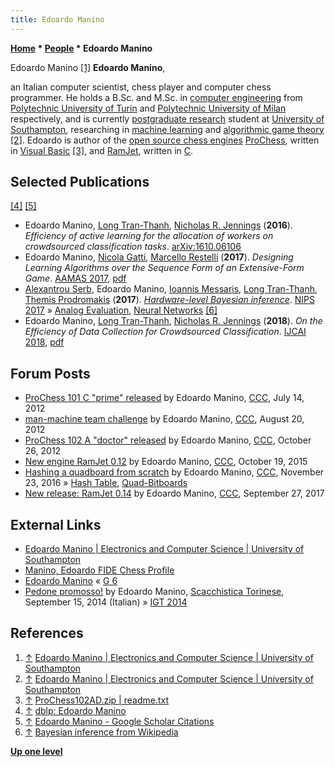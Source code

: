 ```yaml
---
title: Edoardo Manino
---
```

**[Home](Home "Home") * [People](People "People") * Edoardo Manino**

[](https://www.ecs.soton.ac.uk/people/em4e15) Edoardo Manino <a id="cite-note-1" href="#cite-ref-1">[1]</a>
**Edoardo Manino**,

an Italian computer scientist, chess player and computer chess programmer. He holds a B.Sc. and M.Sc. in [computer engineering](https://en.wikipedia.org/wiki/Computer_engineering) from [Polytechnic University of Turin](https://en.wikipedia.org/wiki/Polytechnic_University_of_Turin) and [Polytechnic University of Milan](https://en.wikipedia.org/wiki/Polytechnic_University_of_Milan) respectively, and is currently [postgraduate research](https://en.wikipedia.org/wiki/Postgraduate_research) student at [University of Southampton](https://en.wikipedia.org/wiki/University_of_Southampton), researching in [machine learning](Learning "Learning") and [algorithmic game theory](https://en.wikipedia.org/wiki/Algorithmic_game_theory) <a id="cite-note-2" href="#cite-ref-2">[2]</a>. Edoardo is author of the [open source chess engines](Category:Open_Source "Category:Open Source") [ProChess](ProChess_IT "ProChess IT"), written in [Visual Basic](Basic "Basic") <a id="cite-note-3" href="#cite-ref-3">[3]</a>, and [RamJet](RamJet "RamJet"), written in [C](C "C").

## Selected Publications

<a id="cite-note-4" href="#cite-ref-4">[4]</a> <a id="cite-note-5" href="#cite-ref-5">[5]</a>

- Edoardo Manino, [Long Tran-Thanh](https://dblp.org/pers/hd/t/Tran=Thanh:Long), [Nicholas R. Jennings](https://dblp.org/pers/hd/j/Jennings:Nicholas_R=) (**2016**). *Efficiency of active learning for the allocation of workers on crowdsourced classification tasks*. [arXiv:1610.06106](https://arxiv.org/abs/1610.06106)
- Edoardo Manino, [Nicola Gatti](https://dblp.org/pers/hd/g/Gatti_0001:Nicola), [Marcello Restelli](https://dblp.org/pers/hd/r/Restelli:Marcello) (**2017**). *Designing Learning Algorithms over the Sequence Form of an Extensive-Form Game*. [AAMAS 2017](https://dblp.org/db/conf/atal/aamas2017.html), [pdf](http://www.ifaamas.org/Proceedings/aamas2017/pdfs/p1622.pdf)
- [Alexantrou Serb](https://dblp.org/pers/hd/s/Serb:Alexander), Edoardo Manino, [Ioannis Messaris](https://dblp.org/pers/hd/m/Messaris:Ioannis), [Long Tran-Thanh](https://dblp.org/pers/hd/t/Tran=Thanh:Long), [Themis Prodromakis](https://www.orc.soton.ac.uk/people/tp1f12) (**2017**). *[Hardware-level Bayesian inference](https://eprints.soton.ac.uk/425616/)*. [NIPS 2017](https://nips.cc/Conferences/2017) » [Analog Evaluation](Analog_Evaluation "Analog Evaluation"), [Neural Networks](Neural_Networks "Neural Networks") <a id="cite-note-6" href="#cite-ref-6">[6]</a>
- Edoardo Manino, [Long Tran-Thanh](https://dblp.org/pers/hd/t/Tran=Thanh:Long), [Nicholas R. Jennings](https://dblp.org/pers/hd/j/Jennings:Nicholas_R=) (**2018**). *On the Efficiency of Data Collection for Crowdsourced Classification*. [IJCAI 2018](Conferences#IJCAI2018 "Conferences"), [pdf](https://www.ijcai.org/proceedings/2018/0217.pdf)

## Forum Posts

- [ProChess 101 C "prime" released](http://www.talkchess.com/forum/viewtopic.php?t=44422) by Edoardo Manino, [CCC](CCC "CCC"), July 14, 2012
- [man-machine team challenge](http://www.talkchess.com/forum/viewtopic.php?t=44847) by Edoardo Manino, [CCC](CCC "CCC"), August 20, 2012
- [ProChess 102 A "doctor" released](http://www.talkchess.com/forum/viewtopic.php?t=45745) by Edoardo Manino, [CCC](CCC "CCC"), October 26, 2012
- [New engine RamJet 0.12](http://www.talkchess.com/forum/viewtopic.php?t=57996) by Edoardo Manino, [CCC](CCC "CCC"), October 19, 2015
- [Hashing a quadboard from scratch](http://www.talkchess.com/forum/viewtopic.php?t=62239) by Edoardo Manino, [CCC](CCC "CCC"), November 23, 2016 » [Hash Table](Hash_Table "Hash Table"), [Quad-Bitboards](Quad-Bitboards "Quad-Bitboards")
- [New release: RamJet 0.14](http://www.talkchess.com/forum3/viewtopic.php?f=2&t=65312) by Edoardo Manino, [CCC](CCC "CCC"), September 27, 2017

## External Links

- [Edoardo Manino | Electronics and Computer Science | University of Southampton](https://www.ecs.soton.ac.uk/people/em4e15)
- [Manino, Edoardo FIDE Chess Profile](http://ratings.fide.com/card.phtml?event=867942)
- [Edoardo Manino](https://www.g-sei.org/author/edoardo-manino/) « [G 6](G_6 "G 6")
- [Pedone promosso!](https://www.scacchisticatorinese.it/portale/scacchi-e-computer/324-pedone-promosso) by Edoardo Manino, [Scacchistica Torinese](https://www.scacchisticatorinese.it/portale/), September 15, 2014 (Italian) » [IGT 2014](IGT_2014 "IGT 2014")

## References

1. <a id="cite-ref-1" href="#cite-note-1">↑</a> [Edoardo Manino | Electronics and Computer Science | University of Southampton](https://www.ecs.soton.ac.uk/people/em4e15)
1. <a id="cite-ref-2" href="#cite-note-2">↑</a> [Edoardo Manino | Electronics and Computer Science | University of Southampton](https://www.ecs.soton.ac.uk/people/em4e15)
1. <a id="cite-ref-3" href="#cite-note-3">↑</a> [ProChess102AD.zip | readme.txt](http://www.g-sei.org/wp-content/uploads/2012/03/ProChess102AD.zip)
1. <a id="cite-ref-4" href="#cite-note-4">↑</a> [dblp: Edoardo Manino](https://dblp.org/pers/hd/m/Manino:Edoardo)
1. <a id="cite-ref-5" href="#cite-note-5">↑</a> [Edoardo Manino - Google Scholar Citations](https://scholar.google.co.uk/citations?user=pzCa2LQAAAAJ&hl=en)
1. <a id="cite-ref-6" href="#cite-note-6">↑</a> [Bayesian inference from Wikipedia](https://en.wikipedia.org/wiki/Bayesian_inference)

**[Up one level](People "People")**

